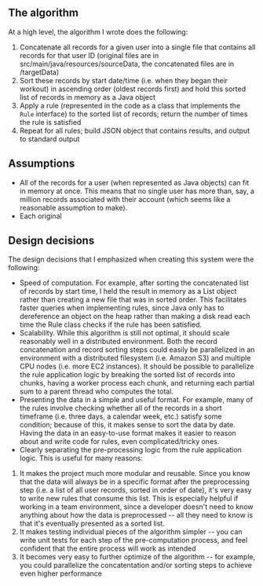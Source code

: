 ## The algorithm

At a high level, the algorithm I wrote does the following:

1. Concatenate all records for a given user into a single file that contains all records for that user ID (original files are in src/main/java/resources/sourceData, the concatenated files are in /targetData)
2. Sort these records by start date/time (i.e. when they began their workout) in ascending order (oldest records first) and hold this sorted list of records in memory as a Java object
3. Apply a rule (represented in the code as a class that implements the `Rule` interface) to the sorted list of records; return the number of times the rule is satisfied 
4. Repeat for all rules; build JSON object that contains results, and output to standard output

## Assumptions

- All of the records for a user (when represented as Java objects) can fit in memory at once. This means that no single user has more than, say, a million records associated with their account (which seems like a reasonable assumption to make).
- Each original 

## Design decisions
The design decisions that I emphasized when creating this system were the following:

- Speed of computation. For example, after sorting the concatenated list of records by start time, I held the result in memory as a List<Record> object rather than creating a new file that was in sorted order. This facilitates faster queries when implementing rules, since Java only has to dereference an object on the heap rather than making a disk read each time the Rule class checks if the rule has been satisfied.
- Scalability. While this algorithm is still not optimal, it should scale reasonably well in a distributed environment. Both the record concatenation and record sorting steps could easily be parallelized in an environment with a distributed filesystem (i.e. Amazon S3) and multiple CPU nodes (i.e. more EC2 instances). It should be possible to parallelize the rule application logic by breaking the sorted list of records into chunks, having a worker process each chunk, and returning each partial sum to a parent thread who computes the total. 
- Presenting the data in a simple and useful format. For example, many of the rules involve checking whether all of the records in a short timeframe (i.e. three days, a calendar week, etc.) satisfy some condition; because of this, it makes sense to sort the data by date. Having the data in an easy-to-use format makes it easier to reason about and write code for rules, even complicated/tricky ones.
- Clearly separating the pre-processing logic from the rule application logic. This is useful for many reasons:
1. It makes the project much more modular and reusable. Since you know that the data will always be in a specific format after the preprocessing step (i.e. a list of all user records, sorted in order of date), it's very easy to write new rules that consume this list. This is especially helpful if working in a team environment, since a developer doesn't need to know anything about how the data is preprocessed -- all they need to know is that it's eventually presented as a sorted list.
2. It makes testing individual pieces of the algorithm simpler -- you can write unit tests for each step of the pre-computation process, and feel confident that the entire process will work as intended
3. It becomes very easy to further optimize of the algorithm -- for example, you could parallelize the concatentation and/or sorting steps to achieve even higher performance
